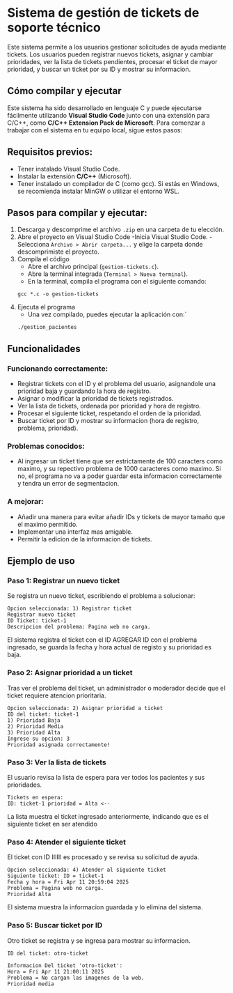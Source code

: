 # Sistema de gestión de tickets de soporte técnico

Este sistema permite a los usuarios gestionar solicitudes de ayuda mediante tickets. Los usuarios pueden registrar nuevos tickets, asignar y cambiar prioridades, ver la lista de tickets pendientes, procesar el ticket de mayor prioridad, y buscar un ticket por su ID y mostrar su informacion. 

## Cómo compilar y ejecutar

Este sistema ha sido desarrollado en lenguaje C y puede ejecutarse fácilmente utilizando **Visual Studio Code** junto con una extensión para C/C++, como **C/C++ Extension Pack de Microsoft**. Para comenzar a trabajar con el sistema en tu equipo local, sigue estos pasos:

## Requisitos previos:

- Tener instalado Visual Studio Code.
- Instalar la extensión **C/C++** (Microsoft).
- Tener instalado un compilador de C (como gcc). Si estás en Windows, se recomienda instalar MinGW o utilizar el entorno WSL.

## Pasos para compilar y ejecutar:

1. Descarga y descomprime el archivo `.zip` en una carpeta de tu elección.
2. Abre el proyecto en Visual Studio Code
    -Inicia Visual Studio Code.
    -Selecciona `Archivo > Abrir carpeta...` y elige la carpeta donde descomprimiste el proyecto.
3. Compila el código
    - Abre el archivo principal (`gestion-tickets.c`).
    - Abre la terminal integrada (`Terminal > Nueva terminal`).
    - En la terminal, compila el programa con el siguiente comando:
    ```
    gcc *.c -o gestion-tickets
    ```
4. Ejecuta el programa
    - Una vez compilado, puedes ejecutar la aplicación con:`
    ```
    ./gestion_pacientes
    ```
## Funcionalidades

### Funcionando correctamente:
- Registrar tickets con el ID y el problema del usuario, asignandole una prioridad baja y guardando la hora de registro.
- Asignar o modificar la prioridad de tickets registrados.
- Ver la lista de tickets, ordenada por prioridad y hora de registro.
- Procesar el siguiente ticket, respetando el orden de la prioridad.
- Buscar ticket por ID y mostrar su informacion (hora de registro, problema, prioridad).

### Problemas conocidos:
- Al ingresar un ticket tiene que ser estrictamente de 100 caracters como maximo, y su repectivo problema de 1000 caracteres como maximo. Si no, el programa no va a poder guardar esta informacion correctamente y tendra un error de segmentacion. 

### A mejorar:
- Añadir una manera para evitar añadir IDs y tickets de mayor tamaño que el maximo permitido.
- Implementar una interfaz mas amigable.
- Permitir la edicion de la informacion de tickets.

## Ejemplo de uso
### Paso 1: Registrar un nuevo ticket
Se registra un nuevo ticket, escribiendo el problema a solucionar:
```
Opcion seleccionada: 1) Registrar ticket
Registrar nuevo ticket
ID Ticket: ticket-1
Descripcion del problema: Pagina web no carga.
```
El sistema registra el ticket con el ID AGREGAR ID con el problema ingresado, se guarda la fecha y hora actual de registo y su prioridad es baja.

### Paso 2: Asignar prioridad a un ticket
Tras ver el problema del ticket, un administrador o moderador decide que el ticket requiere atencion prioritaria.
```
Opcion seleccionada: 2) Asignar prioridad a ticket
ID del ticket: ticket-1
1) Prioridad Baja
2) Prioridad Media
3) Prioridad Alta
Ingrese su opcion: 3
Prioridad asignada correctamente!
```


### Paso 3: Ver la lista de tickets
El usuario revisa la lista de espera para ver todos los pacientes y sus prioridades.
```
Tickets en espera:
ID: ticket-1 prioridad = Alta <--
```
La lista muestra el ticket ingresado anteriormente, indicando que es el siguiente ticket en ser atendido

### Paso 4: Atender el siguiente ticket
El ticket con ID IIIIII es procesado y se revisa su solicitud de ayuda.
```
Opcion seleccionada: 4) Atender al siguiente ticket
Siguiente ticket: ID = ticket-1
Fecha y hora = Fri Apr 11 20:59:04 2025
Problema = Pagina web no carga.
Prioridad Alta
```
El sistema muestra la informacion guardada y lo elimina del sistema.

### Paso 5: Buscar ticket por ID
Otro ticket se registra y se ingresa para mostrar su informacion.
```
ID del ticket: otro-ticket

Informacion Del ticket 'otro-ticket':
Hora = Fri Apr 11 21:00:11 2025
Problema = No cargan las imagenes de la web.
Prioridad media
```
